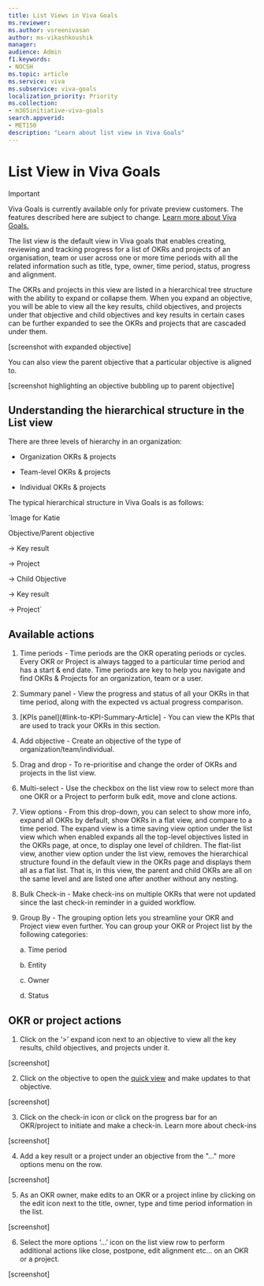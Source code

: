 ```yaml
---
title: List Views in Viva Goals
ms.reviewer: 
ms.author: vsreenivasan
author: ms-vikashkoushik
manager: 
audience: Admin
f1.keywords:
- NOCSH
ms.topic: article
ms.service: viva
ms.subservice: viva-goals
localization_priority: Priority
ms.collection:  
- m365initiative-viva-goals  
search.appverid:
- MET150
description: "Learn about list view in Viva Goals"
---
```


# List View in Viva Goals

> [!IMPORTANT] 
> Viva Goals is currently available only for private preview customers. The features described here are subject to change. [Learn more about Viva Goals.](https://go.microsoft.com/fwlink/?linkid=2189933)

The list view is the default view in Viva goals that enables creating, reviewing and tracking progress for a list of OKRs and projects of an organisation, team or user across one or more time periods with all the related information such as title, type, owner, time period, status, progress and alignment.

The OKRs and projects in this view are listed in a hierarchical tree structure with the ability to expand or collapse them. When you expand an objective, you will be able to view all the key results, child objectives, and projects under that objective and child objectives and key results in certain cases can be further expanded to see the OKRs and projects that are cascaded under them.

[screenshot with expanded objective] 

You can also view the parent objective that a particular objective is aligned to. 

[screenshot highlighting an objective bubbling up to parent objective] 

## Understanding the hierarchical structure in the List view 

There are three levels of hierarchy in an organization: 

- Organization OKRs & projects 

- Team-level OKRs & projects 

- Individual OKRs & projects  

The typical hierarchical structure in Viva Goals is as follows:

`Image for Katie

Objective/Parent objective 

-> Key result 

-> Project 

-> Child Objective 

   -> Key result 

   -> Project`
  
## Available actions

1. Time periods - Time periods are the OKR operating periods or cycles. Every OKR or Project is always tagged to a particular time period and has a start & end date. Time periods are key to help you navigate and find OKRs & Projects for an organization, team or a user.

2. Summary panel - View the progress and status of all your OKRs in that time period, along with the expected vs actual progress comparison.

3. [KPIs panel](#link-to-KPI-Summary-Article] - You can view the KPIs that are used to track your OKRs in this section. 

4. Add objective - Create an objective of the type of organization/team/individual.

5. Drag and drop - To re-prioritise and change the order of OKRs and projects in the list view.

6. Multi-select - Use the checkbox on the list view row to select more than one OKR or a Project to perform bulk edit, move and clone actions.

7. View options - From this drop-down, you can select to show more info, expand all OKRs by default, show OKRs in a flat view, and compare to a time period. The expand view is a time saving view option under the list view which when enabled expands all the top-level objectives listed in the OKRs page, at once, to display one level of children. The flat-list view, another view option under the list view, removes the hierarchical structure found in the default view in the OKRs page and displays them all as a flat list. That is, in this view, the parent and child OKRs are all on the same level and are listed one after another without any nesting. 

8. Bulk Check-in - Make check-ins on multiple OKRs that were not updated since the last check-in reminder in a guided workflow.

9. Group By - The grouping option lets you streamline your OKR and Project view even further. You can group your OKR or Project list by the following categories:

   a. Time period

   b. Entity

   c. Owner

   d. Status

## OKR or project actions

1. Click on the ‘>’ expand icon next to  an objective to view all the key results, child objectives, and projects under it.  

[screenshot] 

2. Click on the objective to open the [quick view](#link-to-quick-view-article) and make updates to that objective.  

[screenshot] 

3. Click on the check-in icon or click on the progress bar for an OKR/project to initiate and make a check-in. Learn more about check-ins

[screenshot] 

4. Add a key result or a project under an objective from the "..." more options menu on the row.

[screenshot] 

5. As an OKR owner, make edits to an OKR or a project inline by clicking on the edit icon next to the title, owner, type and time period information in the list.

[screenshot] 

6. Select the more options ‘...’ icon on the list view row to perform additional actions like close, postpone, edit alignment etc... on an OKR or a project.

[screenshot] 


